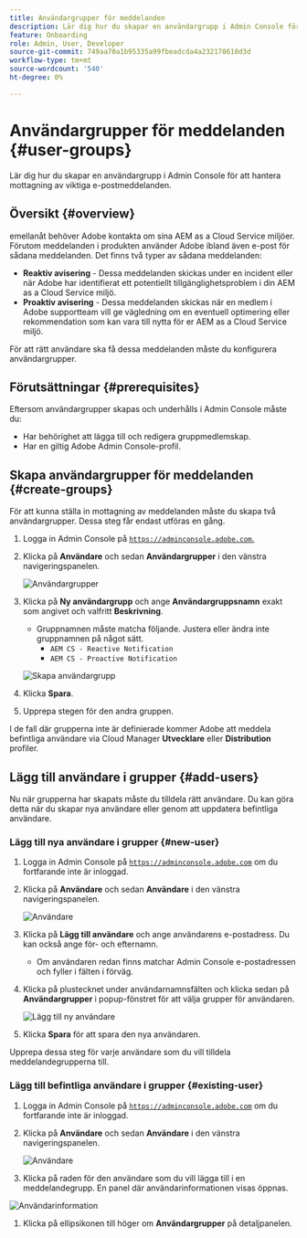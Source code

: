 ```yaml
---
title: Användargrupper för meddelanden
description: Lär dig hur du skapar en användargrupp i Admin Console för att hantera mottagning av viktiga e-postmeddelanden.
feature: Onboarding
role: Admin, User, Developer
source-git-commit: 749aa70a1b95335a99fbeadcda4a232178610d3d
workflow-type: tm+mt
source-wordcount: '540'
ht-degree: 0%

---
```



# Användargrupper för meddelanden {#user-groups}

Lär dig hur du skapar en användargrupp i Admin Console för att hantera mottagning av viktiga e-postmeddelanden.

## Översikt {#overview}

emellanåt behöver Adobe kontakta om sina AEM as a Cloud Service miljöer. Förutom meddelanden i produkten använder Adobe ibland även e-post för sådana meddelanden. Det finns två typer av sådana meddelanden:

* **Reaktiv avisering** - Dessa meddelanden skickas under en incident eller när Adobe har identifierat ett potentiellt tillgänglighetsproblem i din AEM as a Cloud Service miljö.
* **Proaktiv avisering** - Dessa meddelanden skickas när en medlem i Adobe supportteam vill ge vägledning om en eventuell optimering eller rekommendation som kan vara till nytta för er AEM as a Cloud Service miljö.

För att rätt användare ska få dessa meddelanden måste du konfigurera användargrupper.

## Förutsättningar {#prerequisites}

Eftersom användargrupper skapas och underhålls i Admin Console måste du:

* Har behörighet att lägga till och redigera gruppmedlemskap.
* Har en giltig Adobe Admin Console-profil.

## Skapa användargrupper för meddelanden {#create-groups}

För att kunna ställa in mottagning av meddelanden måste du skapa två användargrupper. Dessa steg får endast utföras en gång.

1. Logga in Admin Console på [`https://adminconsole.adobe.com`.](https://adminconsole.adobe.com)

1. Klicka på **Användare** och sedan **Användargrupper** i den vänstra navigeringspanelen.

   ![Användargrupper](assets/user-groups.png)

1. Klicka på **Ny användargrupp** och ange **Användargruppsnamn** exakt som angivet och valfritt **Beskrivning**.

   * Gruppnamnen måste matcha följande. Justera eller ändra inte gruppnamnen på något sätt.
      * `AEM CS - Reactive Notification`
      * `AEM CS - Proactive Notification`

   ![Skapa användargrupp](assets/create-user-group.png)

1. Klicka **Spara**.

1. Upprepa stegen för den andra gruppen.

I de fall där grupperna inte är definierade kommer Adobe att meddela befintliga användare via Cloud Manager **Utvecklare** eller **Distribution** profiler.

## Lägg till användare i grupper {#add-users}

Nu när grupperna har skapats måste du tilldela rätt användare. Du kan göra detta när du skapar nya användare eller genom att uppdatera befintliga användare.

### Lägg till nya användare i grupper {#new-user}

1. Logga in Admin Console på [`https://adminconsole.adobe.com`](https://adminconsole.adobe.com) om du fortfarande inte är inloggad.

1. Klicka på **Användare** och sedan **Användare** i den vänstra navigeringspanelen.

   ![Användare](assets/users.png)

1. Klicka på **Lägg till användare** och ange användarens e-postadress. Du kan också ange för- och efternamn.

   * Om användaren redan finns matchar Admin Console e-postadressen och fyller i fälten i förväg.

1. Klicka på plustecknet under användarnamnsfälten och klicka sedan på **Användargrupper** i popup-fönstret för att välja grupper för användaren.

   ![Lägg till ny användare](assets/add-new-user.png)

1. Klicka **Spara** för att spara den nya användaren.

Upprepa dessa steg för varje användare som du vill tilldela meddelandegrupperna till.

### Lägg till befintliga användare i grupper {#existing-user}

1. Logga in Admin Console på [`https://adminconsole.adobe.com`](https://adminconsole.adobe.com) om du fortfarande inte är inloggad.

1. Klicka på **Användare** och sedan **Användare** i den vänstra navigeringspanelen.

   ![Användare](assets/users.png)

1. Klicka på raden för den användare som du vill lägga till i en meddelandegrupp. En panel där användarinformationen visas öppnas.

![Användarinformation](assets/user-details.png)

1. Klicka på ellipsikonen till höger om **Användargrupper** på detaljpanelen.